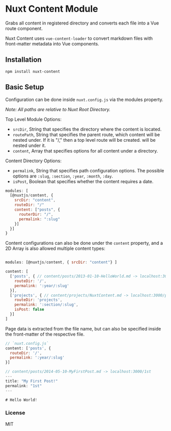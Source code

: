 # Nuxt Content Module


Grabs all content in registered directory and converts each file into a Vue route component.

Nuxt Content uses `vue-content-loader` to convert markdown files with front-matter metadata into Vue components.

## Installation

```
npm install nuxt-content

```

## Basic Setup

Configuration can be done inside `nuxt.config.js` via the modules property.

*Note: All paths are relative to Nuxt Root Directory.*

Top Level Module Options:

  - `srcDir`, String that specifies the directory where the content is located.
  - `routePath`, String that specifies the parent route, which content will be nested under.
  If it is "/," then a top level route will be created.
  will be nested under it.
  - `content`, Array that specifies options for all content under a directory.

Content Directory Options:
  - `permalink`, String that specifies path configuration options. The possible options
  are `:slug`, `:section`, `:year`, `:month`, `:day`.
  - `isPost`, Boolean that specifies whether the content requires a date.

```js
modules: [
  [@nuxtjs/content, {
    srcDir: "content",
    routeDir: "/"
    content: ["posts", {
      routerDir: "/",
      permalink: ":slug"
    }]
  }]
}
```

Content configurations can also be done under the `content` property,
and a 2D Array is also allowed multiple content types:

```js

modules: [@nuxtjs/content, { srcDir: "content"} ]

content: [
  ['posts', { // content/posts/2013-01-10-HelloWorld.md -> localhost:3000/2013/hello-world
    routeDir: '/',
    permalink: ':year/:slug'
  }],
  ['projects', { // content/projects/NuxtContent.md -> localhost:3000/projects/nuxt-content
    routeDir: 'projects',
    permalink: ':section/:slug',
    isPost: false
  }]
]

```

Page data is extracted from the file name, but can also be specified inside the front-matter of the respective file.

```js
// `nuxt.config.js`
content: ['posts', {
  routeDir: '/',
  permalink: ':year/:slug'
}]

// content/posts/2014-05-10-MyFirstPost.md -> localhost:3000/1st
---
title: "My First Post!"
permalink: "1st"
---

# Hello World! 

```


### License

MIT
